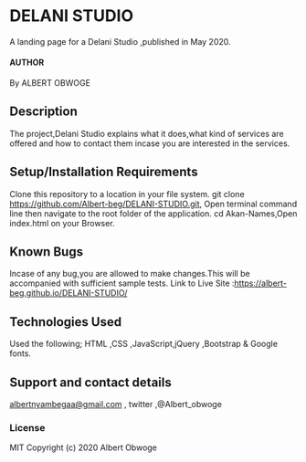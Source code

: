 # DELANI STUDIO
#### 
A landing page for a Delani Studio ,published in May 2020.
#### AUTHOR
By ALBERT OBWOGE
## Description
The project,Delani Studio explains what it does,what kind of services are offered and how to contact them incase you are interested in the services.
## Setup/Installation Requirements
Clone this repository to a location in your file system. git clone https://github.com/Albert-beg/DELANI-STUDIO.git, Open terminal command line then navigate to the root folder of the application. cd Akan-Names,Open index.html on your Browser.
## Known Bugs
Incase of any bug,you are allowed to make changes.This will be accompanied with sufficient sample tests. 
Link to Live Site :https://albert-beg.github.io/DELANI-STUDIO/
## Technologies Used
Used the following;
HTML ,CSS ,JavaScript,jQuery ,Bootstrap & Google fonts.
## Support and contact details
albertnyambegaa@gmail.com , twitter ,@Albert_obwoge
### License
MIT Copyright (c) 2020 Albert Obwoge